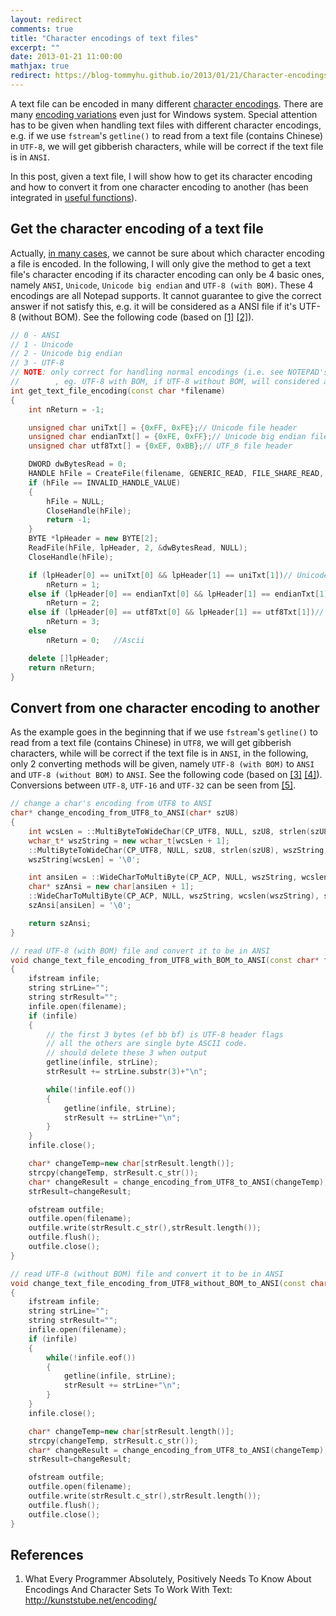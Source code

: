 ```yaml
---
layout: redirect
comments: true
title: "Character encodings of text files"
excerpt: ""
date: 2013-01-21 11:00:00
mathjax: true
redirect: https://blog-tommyhu.github.io/2013/01/21/Character-encodings-of-text-files/
---
```


<!-- add TOC here -->
<div id="genTocHere"></div>

A text file can be encoded in many different [character encodings](http://en.wikipedia.org/wiki/Character_encoding). There are many [encoding variations](http://en.wikipedia.org/wiki/Windows_code_page) even just for Windows system. Special attention has to be given when handling text files with different character encodings, e.g. if we use `fstream`'s `getline()` to read from a text file (contains Chinese) in `UTF-8`, we will get gibberish characters, while will be correct if the text file is in `ANSI`.

In this post, given a text file, I will show how to get its character encoding and how to convert it from one character encoding to another (has been integrated in [useful functions](https://bitbucket.org/herohuyongtao/useful-functions)).

## Get the character encoding of a text file

Actually, [in many cases](http://stackoverflow.com/questions/9103294/c-how-to-inspect-file-byte-order-mark-in-order-to-get-if-it-is-utf-8), we cannot be sure about which character encoding a file is encoded. In the following, I will only give the method to get a text file's character encoding if its character encoding can only be 4 basic ones, namely `ANSI`, `Unicode`, `Unicode big endian` and `UTF-8 (with BOM)`. These 4 encodings are all Notepad supports.  It cannot guarantee to give the correct answer if not satisfy this, e.g. it will be considered as a ANSI file if it's UTF-8 (without BOM). See the following code (based on [[1]](http://hi.baidu.com/whmtorrent/item/932d270a1dc4787abee97e4f) [[2]](http://stackoverflow.com/questions/9103294/c-how-to-inspect-file-byte-order-mark-in-order-to-get-if-it-is-utf-8)).

```cpp
// 0 - ANSI
// 1 - Unicode
// 2 - Unicode big endian
// 3 - UTF-8
// NOTE: only correct for handling normal encodings (i.e. see NOTEPAD's 4 types)
//        , eg. UTF-8 with BOM, if UTF-8 without BOM, will considered as ANSI
int get_text_file_encoding(const char *filename)
{
    int nReturn = -1;

    unsigned char uniTxt[] = {0xFF, 0xFE};// Unicode file header
    unsigned char endianTxt[] = {0xFE, 0xFF};// Unicode big endian file header
    unsigned char utf8Txt[] = {0xEF, 0xBB};// UTF_8 file header

    DWORD dwBytesRead = 0;
    HANDLE hFile = CreateFile(filename, GENERIC_READ, FILE_SHARE_READ, NULL, OPEN_EXISTING, FILE_ATTRIBUTE_NORMAL, NULL);
    if (hFile == INVALID_HANDLE_VALUE)
    {
        hFile = NULL;
        CloseHandle(hFile);
        return -1;
    }
    BYTE *lpHeader = new BYTE[2];
    ReadFile(hFile, lpHeader, 2, &dwBytesRead, NULL);
    CloseHandle(hFile);

    if (lpHeader[0] == uniTxt[0] && lpHeader[1] == uniTxt[1])// Unicode file
        nReturn = 1;
    else if (lpHeader[0] == endianTxt[0] && lpHeader[1] == endianTxt[1])//  Unicode big endian file
        nReturn = 2;
    else if (lpHeader[0] == utf8Txt[0] && lpHeader[1] == utf8Txt[1])// UTF-8 file
        nReturn = 3;
    else
        nReturn = 0;   //Ascii

    delete []lpHeader;
    return nReturn;
}
```

## Convert from one character encoding to another

As the example goes in the beginning that if we use `fstream`'s `getline()` to read from a text file (contains Chinese) in `UTF8`, we will get gibberish characters, while will be correct if the text file is in `ANSI`, in the following, only 2 converting methods will be given, namely `UTF-8 (with BOM)` to `ANSI` and `UTF-8 (without BOM)` to `ANSI`. See the following code (based on [[3]](http://m.oschina.net/blog/17457) [[4]](http://blog.csdn.net/afjafjafj2008/article/details/6620617)). Conversions between `UTF-8`, `UTF-16` and `UTF-32` can be seen from [[5]](http://my.oschina.net/zhangzhihao/blog/70462).

```cpp
// change a char's encoding from UTF8 to ANSI
char* change_encoding_from_UTF8_to_ANSI(char* szU8)
{
    int wcsLen = ::MultiByteToWideChar(CP_UTF8, NULL, szU8, strlen(szU8), NULL, 0);
    wchar_t* wszString = new wchar_t[wcsLen + 1];
    ::MultiByteToWideChar(CP_UTF8, NULL, szU8, strlen(szU8), wszString, wcsLen);
    wszString[wcsLen] = '\0';

    int ansiLen = ::WideCharToMultiByte(CP_ACP, NULL, wszString, wcslen(wszString), NULL, 0, NULL, NULL);
    char* szAnsi = new char[ansiLen + 1];
    ::WideCharToMultiByte(CP_ACP, NULL, wszString, wcslen(wszString), szAnsi, ansiLen, NULL, NULL);
    szAnsi[ansiLen] = '\0';

    return szAnsi;
}

// read UTF-8 (with BOM) file and convert it to be in ANSI
void change_text_file_encoding_from_UTF8_with_BOM_to_ANSI(const char* filename)
{
    ifstream infile;
    string strLine="";
    string strResult="";
    infile.open(filename);
    if (infile)
    {
        // the first 3 bytes (ef bb bf) is UTF-8 header flags
        // all the others are single byte ASCII code.
        // should delete these 3 when output
        getline(infile, strLine);
        strResult += strLine.substr(3)+"\n";

        while(!infile.eof())
        {
            getline(infile, strLine);
            strResult += strLine+"\n";
        }
    }
    infile.close();

    char* changeTemp=new char[strResult.length()];
    strcpy(changeTemp, strResult.c_str());
    char* changeResult = change_encoding_from_UTF8_to_ANSI(changeTemp);
    strResult=changeResult;

    ofstream outfile;
    outfile.open(filename);
    outfile.write(strResult.c_str(),strResult.length());
    outfile.flush();
    outfile.close();
}

// read UTF-8 (without BOM) file and convert it to be in ANSI
void change_text_file_encoding_from_UTF8_without_BOM_to_ANSI(const char* filename)
{
    ifstream infile;
    string strLine="";
    string strResult="";
    infile.open(filename);
    if (infile)
    {
        while(!infile.eof())
        {
            getline(infile, strLine);
            strResult += strLine+"\n";
        }
    }
    infile.close();

    char* changeTemp=new char[strResult.length()];
    strcpy(changeTemp, strResult.c_str());
    char* changeResult = change_encoding_from_UTF8_to_ANSI(changeTemp);
    strResult=changeResult;

    ofstream outfile;
    outfile.open(filename);
    outfile.write(strResult.c_str(),strResult.length());
    outfile.flush();
    outfile.close();
}
```

## References
1. What Every Programmer Absolutely, Positively Needs To Know About Encodings And Character Sets To Work With Text: http://kunststube.net/encoding/
